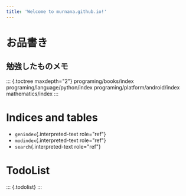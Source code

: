 ```yaml
---
title: 'Welcome to murnana.github.io!'
---
```


お品書き
========

勉強したものメモ
----------------

::: {.toctree maxdepth="2"}
programing/books/index programing/language/python/index
programing/platform/android/index mathematics/index
:::

Indices and tables
==================

-   `genindex`{.interpreted-text role="ref"}
-   `modindex`{.interpreted-text role="ref"}
-   `search`{.interpreted-text role="ref"}

TodoList
========

::: {.todolist}
:::
